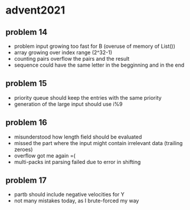 # advent2021

## problem 14

- problem input growing too fast for B (overuse of memory of List())
- array growing over index range (2^32-1)
- counting pairs overflow the pairs and the result
- sequence could have the same letter in the begginning and in the end


## problem 15

- priority queue should keep the entries with the same priority
- generation of the large input should use i%9

## problem 16

- misunderstood how length field should be evaluated
- missed the part where the input might contain irrelevant data (trailing zeroes)
- overflow got me again =(
- multi-packs int parsing failed due to error in shifting 

## problem 17

- partb should include negative velocities for Y
- not many mistakes today, as I brute-forced my way 